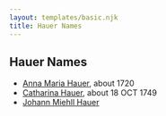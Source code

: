 ```yaml
---
layout: templates/basic.njk
title: Hauer Names
---
```

## Hauer Names
- [Anna Maria Hauer](/people/2/22963774), about 1720
- [Catharina Hauer](/people/7/70737648), about 18 OCT 1749
- [Johann Miehll Hauer](/people/2/22920858)
